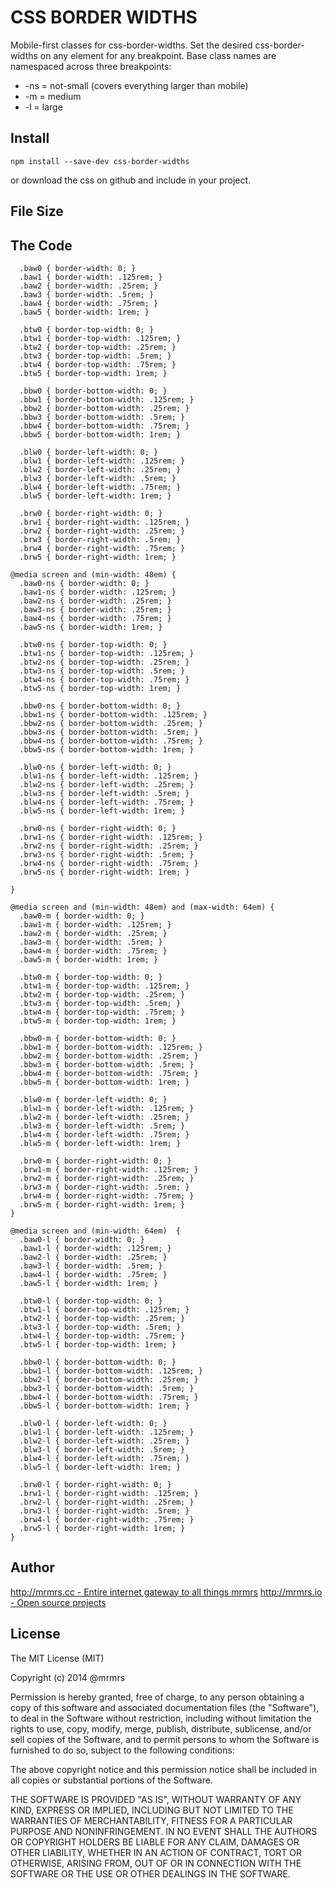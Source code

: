 # CSS BORDER WIDTHS

  Mobile-first classes for css-border-widths.
  Set the desired css-border-widths on any element for any breakpoint.
  Base class names are namespaced across three breakpoints:

*  -ns = not-small (covers everything larger than mobile)
*  -m  = medium
*  -l  = large

## Install
```
npm install --save-dev css-border-widths
```
or download the css on github and include in your project.

## File Size


## The Code
```
  .baw0 { border-width: 0; }
  .baw1 { border-width: .125rem; }
  .baw2 { border-width: .25rem; }
  .baw3 { border-width: .5rem; }
  .baw4 { border-width: .75rem; }
  .baw5 { border-width: 1rem; }

  .btw0 { border-top-width: 0; }
  .btw1 { border-top-width: .125rem; }
  .btw2 { border-top-width: .25rem; }
  .btw3 { border-top-width: .5rem; }
  .btw4 { border-top-width: .75rem; }
  .btw5 { border-top-width: 1rem; }

  .bbw0 { border-bottom-width: 0; }
  .bbw1 { border-bottom-width: .125rem; }
  .bbw2 { border-bottom-width: .25rem; }
  .bbw3 { border-bottom-width: .5rem; }
  .bbw4 { border-bottom-width: .75rem; }
  .bbw5 { border-bottom-width: 1rem; }

  .blw0 { border-left-width: 0; }
  .blw1 { border-left-width: .125rem; }
  .blw2 { border-left-width: .25rem; }
  .blw3 { border-left-width: .5rem; }
  .blw4 { border-left-width: .75rem; }
  .blw5 { border-left-width: 1rem; }

  .brw0 { border-right-width: 0; }
  .brw1 { border-right-width: .125rem; }
  .brw2 { border-right-width: .25rem; }
  .brw3 { border-right-width: .5rem; }
  .brw4 { border-right-width: .75rem; }
  .brw5 { border-right-width: 1rem; }

@media screen and (min-width: 48em) {
  .baw0-ns { border-width: 0; }
  .baw1-ns { border-width: .125rem; }
  .baw2-ns { border-width: .25rem; }
  .baw3-ns { border-width: .25rem; }
  .baw4-ns { border-width: .75rem; }
  .baw5-ns { border-width: 1rem; }

  .btw0-ns { border-top-width: 0; }
  .btw1-ns { border-top-width: .125rem; }
  .btw2-ns { border-top-width: .25rem; }
  .btw3-ns { border-top-width: .5rem; }
  .btw4-ns { border-top-width: .75rem; }
  .btw5-ns { border-top-width: 1rem; }

  .bbw0-ns { border-bottom-width: 0; }
  .bbw1-ns { border-bottom-width: .125rem; }
  .bbw2-ns { border-bottom-width: .25rem; }
  .bbw3-ns { border-bottom-width: .5rem; }
  .bbw4-ns { border-bottom-width: .75rem; }
  .bbw5-ns { border-bottom-width: 1rem; }

  .blw0-ns { border-left-width: 0; }
  .blw1-ns { border-left-width: .125rem; }
  .blw2-ns { border-left-width: .25rem; }
  .blw3-ns { border-left-width: .5rem; }
  .blw4-ns { border-left-width: .75rem; }
  .blw5-ns { border-left-width: 1rem; }

  .brw0-ns { border-right-width: 0; }
  .brw1-ns { border-right-width: .125rem; }
  .brw2-ns { border-right-width: .25rem; }
  .brw3-ns { border-right-width: .5rem; }
  .brw4-ns { border-right-width: .75rem; }
  .brw5-ns { border-right-width: 1rem; }

}

@media screen and (min-width: 48em) and (max-width: 64em) {
  .baw0-m { border-width: 0; }
  .baw1-m { border-width: .125rem; }
  .baw2-m { border-width: .25rem; }
  .baw3-m { border-width: .5rem; }
  .baw4-m { border-width: .75rem; }
  .baw5-m { border-width: 1rem; }

  .btw0-m { border-top-width: 0; }
  .btw1-m { border-top-width: .125rem; }
  .btw2-m { border-top-width: .25rem; }
  .btw3-m { border-top-width: .5rem; }
  .btw4-m { border-top-width: .75rem; }
  .btw5-m { border-top-width: 1rem; }

  .bbw0-m { border-bottom-width: 0; }
  .bbw1-m { border-bottom-width: .125rem; }
  .bbw2-m { border-bottom-width: .25rem; }
  .bbw3-m { border-bottom-width: .5rem; }
  .bbw4-m { border-bottom-width: .75rem; }
  .bbw5-m { border-bottom-width: 1rem; }

  .blw0-m { border-left-width: 0; }
  .blw1-m { border-left-width: .125rem; }
  .blw2-m { border-left-width: .25rem; }
  .blw3-m { border-left-width: .5rem; }
  .blw4-m { border-left-width: .75rem; }
  .blw5-m { border-left-width: 1rem; }

  .brw0-m { border-right-width: 0; }
  .brw1-m { border-right-width: .125rem; }
  .brw2-m { border-right-width: .25rem; }
  .brw3-m { border-right-width: .5rem; }
  .brw4-m { border-right-width: .75rem; }
  .brw5-m { border-right-width: 1rem; }
}

@media screen and (min-width: 64em)  {
  .baw0-l { border-width: 0; }
  .baw1-l { border-width: .125rem; }
  .baw2-l { border-width: .25rem; }
  .baw3-l { border-width: .5rem; }
  .baw4-l { border-width: .75rem; }
  .baw5-l { border-width: 1rem; }

  .btw0-l { border-top-width: 0; }
  .btw1-l { border-top-width: .125rem; }
  .btw2-l { border-top-width: .25rem; }
  .btw3-l { border-top-width: .5rem; }
  .btw4-l { border-top-width: .75rem; }
  .btw5-l { border-top-width: 1rem; }

  .bbw0-l { border-bottom-width: 0; }
  .bbw1-l { border-bottom-width: .125rem; }
  .bbw2-l { border-bottom-width: .25rem; }
  .bbw3-l { border-bottom-width: .5rem; }
  .bbw4-l { border-bottom-width: .75rem; }
  .bbw5-l { border-bottom-width: 1rem; }

  .blw0-l { border-left-width: 0; }
  .blw1-l { border-left-width: .125rem; }
  .blw2-l { border-left-width: .25rem; }
  .blw3-l { border-left-width: .5rem; }
  .blw4-l { border-left-width: .75rem; }
  .blw5-l { border-left-width: 1rem; }

  .brw0-l { border-right-width: 0; }
  .brw1-l { border-right-width: .125rem; }
  .brw2-l { border-right-width: .25rem; }
  .brw3-l { border-right-width: .5rem; }
  .brw4-l { border-right-width: .75rem; }
  .brw5-l { border-right-width: 1rem; }
}

```

## Author

[http://mrmrs.cc - Entire internet gateway to all things mrmrs](http://mrmrs.cc)
[http://mrmrs.io - Open source projects](http://mrmrs.io)

## License

The MIT License (MIT)

Copyright (c) 2014 @mrmrs

Permission is hereby granted, free of charge, to any person obtaining a copy
of this software and associated documentation files (the "Software"), to deal
in the Software without restriction, including without limitation the rights
to use, copy, modify, merge, publish, distribute, sublicense, and/or sell
copies of the Software, and to permit persons to whom the Software is
furnished to do so, subject to the following conditions:

The above copyright notice and this permission notice shall be included in
all copies or substantial portions of the Software.

THE SOFTWARE IS PROVIDED "AS IS", WITHOUT WARRANTY OF ANY KIND, EXPRESS OR
IMPLIED, INCLUDING BUT NOT LIMITED TO THE WARRANTIES OF MERCHANTABILITY,
FITNESS FOR A PARTICULAR PURPOSE AND NONINFRINGEMENT. IN NO EVENT SHALL THE
AUTHORS OR COPYRIGHT HOLDERS BE LIABLE FOR ANY CLAIM, DAMAGES OR OTHER
LIABILITY, WHETHER IN AN ACTION OF CONTRACT, TORT OR OTHERWISE, ARISING FROM,
OUT OF OR IN CONNECTION WITH THE SOFTWARE OR THE USE OR OTHER DEALINGS IN
THE SOFTWARE.

